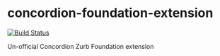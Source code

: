 # concordion-foundation-extension
[![Build Status](https://travis-ci.org/PetroRavlinko/concordion-foundation-extension.svg?branch=master)](https://travis-ci.org/PetroRavlinko/concordion-foundation-extension)

Un-official Concordion Zurb Foundation extension
